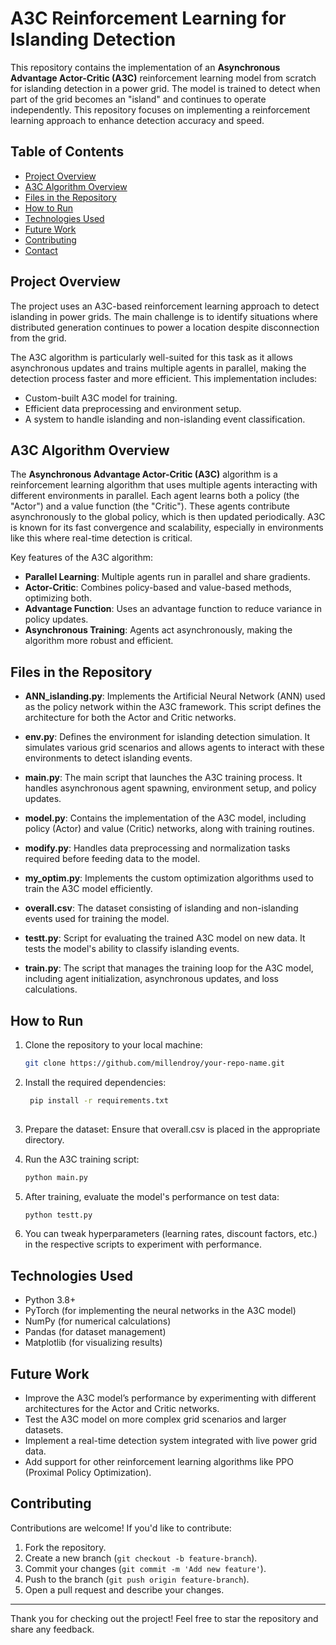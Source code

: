 # A3C Reinforcement Learning for Islanding Detection

This repository contains the implementation of an **Asynchronous Advantage Actor-Critic (A3C)** reinforcement learning model from scratch for islanding detection in a power grid. The model is trained to detect when part of the grid becomes an "island" and continues to operate independently. This repository focuses on implementing a reinforcement learning approach to enhance detection accuracy and speed.

## Table of Contents
- [Project Overview](#project-overview)
- [A3C Algorithm Overview](#a3c-algorithm-overview)
- [Files in the Repository](#files-in-the-repository)
- [How to Run](#how-to-run)
- [Technologies Used](#technologies-used)
- [Future Work](#future-work)
- [Contributing](#contributing)
- [Contact](#contact)

## Project Overview

The project uses an A3C-based reinforcement learning approach to detect islanding in power grids. The main challenge is to identify situations where distributed generation continues to power a location despite disconnection from the grid.

The A3C algorithm is particularly well-suited for this task as it allows asynchronous updates and trains multiple agents in parallel, making the detection process faster and more efficient. This implementation includes:

- Custom-built A3C model for training.
- Efficient data preprocessing and environment setup.
- A system to handle islanding and non-islanding event classification.

## A3C Algorithm Overview

The **Asynchronous Advantage Actor-Critic (A3C)** algorithm is a reinforcement learning algorithm that uses multiple agents interacting with different environments in parallel. Each agent learns both a policy (the "Actor") and a value function (the "Critic"). These agents contribute asynchronously to the global policy, which is then updated periodically. A3C is known for its fast convergence and scalability, especially in environments like this where real-time detection is critical.

Key features of the A3C algorithm:
- **Parallel Learning**: Multiple agents run in parallel and share gradients.
- **Actor-Critic**: Combines policy-based and value-based methods, optimizing both.
- **Advantage Function**: Uses an advantage function to reduce variance in policy updates.
- **Asynchronous Training**: Agents act asynchronously, making the algorithm more robust and efficient.

## Files in the Repository

- **ANN_islanding.py**: Implements the Artificial Neural Network (ANN) used as the policy network within the A3C framework. This script defines the architecture for both the Actor and Critic networks.

- **env.py**: Defines the environment for islanding detection simulation. It simulates various grid scenarios and allows agents to interact with these environments to detect islanding events.

- **main.py**: The main script that launches the A3C training process. It handles asynchronous agent spawning, environment setup, and policy updates.

- **model.py**: Contains the implementation of the A3C model, including policy (Actor) and value (Critic) networks, along with training routines.

- **modify.py**: Handles data preprocessing and normalization tasks required before feeding data to the model.

- **my_optim.py**: Implements the custom optimization algorithms used to train the A3C model efficiently.

- **overall.csv**: The dataset consisting of islanding and non-islanding events used for training the model.

- **testt.py**: Script for evaluating the trained A3C model on new data. It tests the model's ability to classify islanding events.

- **train.py**: The script that manages the training loop for the A3C model, including agent initialization, asynchronous updates, and loss calculations.

## How to Run

1. Clone the repository to your local machine:
   ```bash
   git clone https://github.com/millendroy/your-repo-name.git
   
2.  Install the required dependencies:
     ```bash
      pip install -r requirements.txt
      
3. Prepare the dataset: Ensure that overall.csv is placed in the appropriate directory.

4. Run the A3C training script:
    ```bash
    python main.py

5. After training, evaluate the model's performance on test data:
    ```bash
    python testt.py
    
6. You can tweak hyperparameters (learning rates, discount factors, etc.) in the respective scripts to experiment with performance.

## Technologies Used
- Python 3.8+
- PyTorch (for implementing the neural networks in the A3C model)
- NumPy (for numerical calculations)
- Pandas (for dataset management)
- Matplotlib (for visualizing results)

## Future Work
- Improve the A3C model’s performance by experimenting with different architectures for the Actor and Critic networks.
- Test the A3C model on more complex grid scenarios and larger datasets.
- Implement a real-time detection system integrated with live power grid data.
- Add support for other reinforcement learning algorithms like PPO (Proximal Policy Optimization).
## Contributing

Contributions are welcome! If you'd like to contribute:
1. Fork the repository.
2. Create a new branch (`git checkout -b feature-branch`).
3. Commit your changes (`git commit -m 'Add new feature'`).
4. Push to the branch (`git push origin feature-branch`).
5. Open a pull request and describe your changes.

---

Thank you for checking out the project! Feel free to star the repository and share any feedback.


